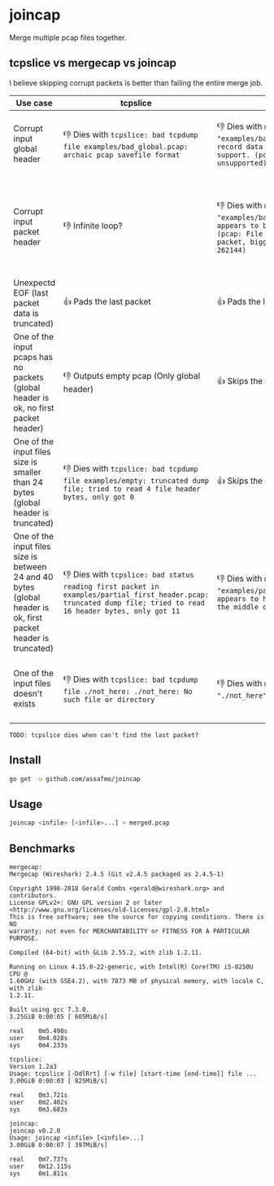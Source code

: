 # joincap

Merge multiple pcap files together.

## tcpslice vs mergecap vs joincap

I believe skipping corrupt packets is better than failing the entire merge job.

| Use case                                                                                                       | tcpslice                                                                                                                                                          | mergecap                                                                                                                                                                      | joincap                                                 | example                                                                                         |
| -------------------------------------------------------------------------------------------------------------- | ----------------------------------------------------------------------------------------------------------------------------------------------------------------- | ----------------------------------------------------------------------------------------------------------------------------------------------------------------------------- | ------------------------------------------------------- | ----------------------------------------------------------------------------------------------- |
| Corrupt input global header                                                                                    | :-1: Dies with `tcpslice: bad tcpdump file examples/bad_global.pcap: archaic pcap savefile format`                                                                | :-1: Dies with `mergecap: The file "examples/bad_global.pcap" contains record data that mergecap doesn't support. (pcap: major version 0 unsupported)`                        | :+1: Skips the corrupt input pcap                       | `examples/bad_global.pcap`                                                                      |
| Corrupt input packet header                                                                                    | :-1: Infinite loop?                                                                                                                                               | :-1: Dies with `mergecap: The file "examples/bad_first_header.pcap" appears to be damaged or corrupt. (pcap: File has 2368110654-byte packet, bigger than maximum of 262144)` | :+1: Skips the packet and tries to find the next header | `examples/bad_first_header.pcap`                                                                |
| Unexpectd EOF (last packet data is truncated)                                                                  | :+1: Pads the last packet                                                                                                                                         | :+1: Pads the last packet                                                                                                                                                     | :+1: Pads the last packet                               | `examples/unexpected_eof_on_first_packet.pcap`, `examples/unexpected_eof_on_second_packet.pcap` |
| One of the input pcaps has no packets (global header is ok, no first packet header)                            | :-1: Outputs empty pcap (Only global header)                                                                                                                      | :+1: Skips the empty pcap                                                                                                                                                     | :+1: Skips the empty input pcap                         | Merge `examples/ok.pcap` with `examples/no_packets.pcap`                                        |
| One of the input files size is smaller than 24 bytes (global header is truncated)                              | :-1: Dies with `tcpslice: bad tcpdump file examples/empty: truncated dump file; tried to read 4 file header bytes, only got 0`                                    | :+1: Skips the corrupt pcap                                                                                                                                                   | :+1: Skips the corrupt input pcap                       | Merge `examples/ok.pcap` with `examples/empty` or `examples/partial_global_header.pcap`         |
| One of the input files size is between 24 and 40 bytes (global header is ok, first packet header is truncated) | :-1: Dies with `tcpslice: bad status reading first packet in examples/partial_first_header.pcap: truncated dump file; tried to read 16 header bytes, only got 11` | :-1: Dies with `mergecap: The file "examples/partial_first_header.pcap" appears to have been cut short in the middle of a packet.`                                            | :+1: Skips the corrupt input pcap                       | Merge `examples/ok.pcap` with `examples/empty` or `examples/partial_global_header.pcap`         |
| One of the input files doesn't exists                                                                          | :-1: Dies with `tcpslice: bad tcpdump file ./not_here: ./not_here: No such file or directory`                                                                     | :-1: Dies with `mergecap: The file "./not_here" doesn't exist.`                                                                                                               | :+1: Skips the non existing input file                  | Merge `examples/ok.pcap` with `./not_here`                                                      |

`TODO: tcpslice dies when can't find the last packet?`

## Install

```bash
go get -u github.com/assafmo/joincap
```

## Usage

```bash
joincap <infile> [<infile>...] > merged.pcap
```

## Benchmarks

```
mergecap:
Mergecap (Wireshark) 2.4.5 (Git v2.4.5 packaged as 2.4.5-1)

Copyright 1998-2018 Gerald Combs <gerald@wireshark.org> and contributors.
License GPLv2+: GNU GPL version 2 or later <http://www.gnu.org/licenses/old-licenses/gpl-2.0.html>
This is free software; see the source for copying conditions. There is NO
warranty; not even for MERCHANTABILITY or FITNESS FOR A PARTICULAR PURPOSE.

Compiled (64-bit) with GLib 2.55.2, with zlib 1.2.11.

Running on Linux 4.15.0-22-generic, with Intel(R) Core(TM) i5-8250U CPU @
1.60GHz (with SSE4.2), with 7873 MB of physical memory, with locale C, with zlib
1.2.11.

Built using gcc 7.3.0.
3.25GiB 0:00:05 [ 605MiB/s]

real    0m5.498s
user    0m4.028s
sys     0m4.233s

tcpslice:
Version 1.2a3
Usage: tcpslice [-DdlRrt] [-w file] [start-time [end-time]] file ...
3.00GiB 0:00:03 [ 825MiB/s]

real    0m3.721s
user    0m2.402s
sys     0m3.683s

joincap:
joincap v0.2.0
Usage: joincap <infile> [<infile>...]
3.00GiB 0:00:07 [ 397MiB/s]

real    0m7.737s
user    0m12.115s
sys     0m1.811s
```
